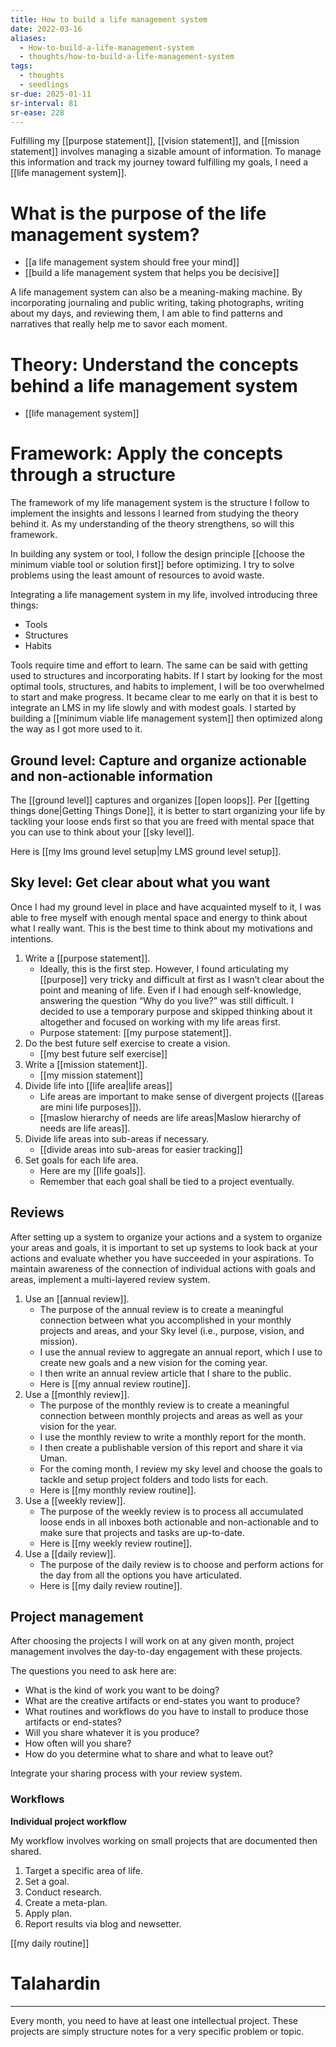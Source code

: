 ```yaml
---
title: How to build a life management system
date: 2022-03-16
aliases:
  - How-to-build-a-life-management-system
  - thoughts/how-to-build-a-life-management-system
tags:
  - thoughts
  - seedlings
sr-due: 2025-01-11
sr-interval: 81
sr-ease: 228
---
```

Fulfilling my [[purpose statement]], [[vision statement]], and [[mission statement]] involves managing a sizable amount of information. To manage this information and track my journey toward fulfilling my goals, I need a [[life management system]].

# What is the purpose of the life management system?

- [[a life management system should free your mind]]
- [[build a life management system that helps you be decisive]]

A life management system can also be a meaning-making machine. By incorporating journaling and public writing, taking photographs, writing about my days, and reviewing them, I am able to find patterns and narratives that really help me to savor each moment.

# Theory: Understand the concepts behind a life management system

- [[life management system]]

# Framework: Apply the concepts through a structure

The framework of my life management system is the structure I follow to implement the insights and lessons I learned from studying the theory behind it. As my understanding of the theory strengthens, so will this framework.

In building any system or tool, I follow the design principle [[choose the minimum viable tool or solution first]] before optimizing. I try to solve problems using the least amount of resources to avoid waste.

Integrating a life management system in my life, involved introducing three things:

- Tools
- Structures
- Habits

Tools require time and effort to learn. The same can be said with getting used to structures and incorporating habits. If I start by looking for the most optimal tools, structures, and habits to implement, I will be too overwhelmed to start and make progress. It became clear to me early on that it is best to integrate an LMS in my life slowly and with modest goals. I started by building a [[minimum viable life management system]] then optimized along the way as I got more used to it.

## Ground level: Capture and organize actionable and non-actionable information

The [[ground level]] captures and organizes [[open loops]]. Per [[getting things done|Getting Things Done]], it is better to start organizing your life by tackling your loose ends first so that you are freed with mental space that you can use to think about your [[sky level]].

Here is [[my lms ground level setup|my LMS ground level setup]].

## Sky level: Get clear about what you want

Once I had my ground level in place and have acquainted myself to it, I was able to free myself with enough mental space and energy to think about what I really want. This is the best time to think about my motivations and intentions.

1. Write a [[purpose statement]].
   - Ideally, this is the first step. However, I found articulating my [[purpose]] very tricky and difficult at first as I wasn’t clear about the point and meaning of life. Even if I had enough self-knowledge, answering the question “Why do you live?” was still difficult. I decided to use a temporary purpose and skipped thinking about it altogether and focused on working with my life areas first.
   - Purpose statement: [[my purpose statement]].
2. Do the best future self exercise to create a vision.
   - [[my best future self exercise]]
3. Write a [[mission statement]].
   - [[my mission statement]]
4. Divide life into [[life area|life areas]]
   - Life areas are important to make sense of divergent projects ([[areas are mini life purposes]]).
   - [[maslow hierarchy of needs are life areas|Maslow hierarchy of needs are life areas]].
5. Divide life areas into sub-areas if necessary.
   - [[divide areas into sub-areas for easier tracking]]
6. Set goals for each life area.
   - Here are my [[life goals]].
   - Remember that each goal shall be tied to a project eventually.

## Reviews

After setting up a system to organize your actions and a system to organize your areas and goals, it is important to set up systems to look back at your actions and evaluate whether you have succeeded in your aspirations. To maintain awareness of the connection of individual actions with goals and areas, implement a multi-layered review system.

1. Use an [[annual review]].
   - The purpose of the annual review is to create a meaningful connection between what you accomplished in your monthly projects and areas, and your Sky level (i.e., purpose, vision, and mission).
   - I use the annual review to aggregate an annual report, which I use to create new goals and a new vision for the coming year.
   - I then write an annual review article that I share to the public.
   - Here is [[my annual review routine]].
1. Use a [[monthly review]].
   - The purpose of the monthly review is to create a meaningful connection between monthly projects and areas as well as your vision for the year.
   - I use the monthly review to write a monthly report for the month.
   - I then create a publishable version of this report and share it via Uman.
   - For the coming month, I review my sky level and choose the goals to tackle and setup project folders and todo lists for each.
   - Here is [[my monthly review routine]].
1. Use a [[weekly review]].
   - The purpose of the weekly review is to process all accumulated loose ends in all inboxes both actionable and non-actionable and to make sure that projects and tasks are up-to-date.
   - Here is [[my weekly review routine]].
1. Use a [[daily review]].
   - The purpose of the daily review is to choose and perform actions  for the day from all the options you have articulated.
   - Here is [[my daily review routine]].

## Project management

After choosing the projects I will work on at any given month, project management involves the day-to-day engagement with these projects.

The questions you need to ask here are:

- What is the kind of work you want to be doing?
- What are the creative artifacts or end-states you want to produce?
- What routines and workflows do you have to install to produce those artifacts or end-states?
- Will you share whatever it is you produce?
- How often will you share?
- How do you determine what to share and what to leave out?

Integrate your sharing process with your review system.

### Workflows

**Individual project workflow**

My workflow involves working on small projects that are documented then shared.

1. Target a specific area of life.
2. Set a goal.
3. Conduct research.
4. Create a meta-plan.
5. Apply plan.
6. Report results via blog and newsetter.

[[my daily routine]]

# Talahardin

***

Every month, you need to have at least one intellectual project. These projects are simply structure notes for a very specific problem or topic.